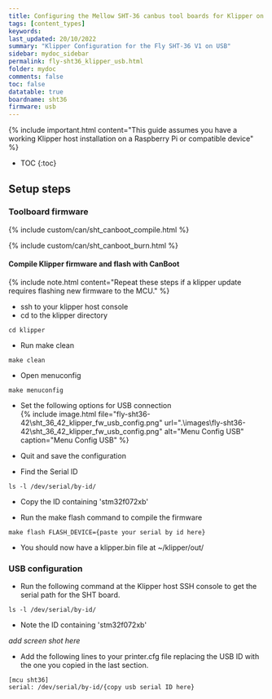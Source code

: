 ```yaml
---
title: Configuring the Mellow SHT-36 canbus tool boards for Klipper on USB
tags: [content_types]
keywords: 
last_updated: 20/10/2022
summary: "Klipper Configuration for the Fly SHT-36 V1 on USB"
sidebar: mydoc_sidebar
permalink: fly-sht36_klipper_usb.html
folder: mydoc
comments: false
toc: false
datatable: true
boardname: sht36
firmware: usb
---
```


{% include important.html content="This guide assumes you have a working Klipper host installation on a Raspberry Pi or compatible device" %}


* TOC
{:toc}

## Setup steps

### Toolboard firmware

{% include custom/can/sht_canboot_compile.html %}

{% include custom/can/sht_canboot_burn.html %}


#### Compile Klipper firmware and flash with CanBoot  
{% include note.html content="Repeat these steps if a klipper update requires flashing new firmware to the MCU." %}

- ssh to your klipper host console
- cd to the klipper directory
```
cd klipper
```
- Run make clean
```
make clean
```
- Open menuconfig
```
make menuconfig
```
- Set the following options for USB connection     
    {% 
    include image.html 
    file="fly-sht36-42\sht_36_42_klipper_fw_usb_config.png"
    url=".\images\fly-sht36-42\sht_36_42_klipper_fw_usb_config.png" 
    alt="Menu Config USB"
    caption="Menu Config USB" 
    %}

- Quit and save the configuration

- Find the Serial ID
```
ls -l /dev/serial/by-id/
```
- Copy the ID containing 'stm32f072xb'

- Run the make flash command to compile the firmware
```
make flash FLASH_DEVICE={paste your serial by id here}
```
- You should now have a klipper.bin file at ~/klipper/out/


### USB configuration
- Run the following command at the Klipper host SSH console to get the serial path for the SHT board.

```
ls -l /dev/serial/by-id/
```
- Note the ID containing 'stm32f072xb'

*add screen shot here*

- Add the following lines to your printer.cfg file replacing the USB ID with the one you copied in the last section. 
```
[mcu sht36]
serial: /dev/serial/by-id/{copy usb serial ID here}
```

